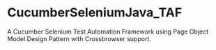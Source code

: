 # CucumberSeleniumJava_TAF

A Cucumber Selenium Test Automation Framework using Page Object Model Design Pattern with Crossbrowser support. 
